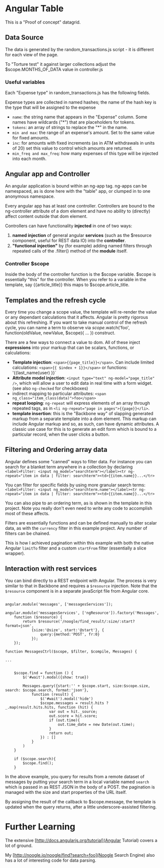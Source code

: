 # Angular Table

This is a "Proof of concept" datagrid.

## Data Source

The data is generated by the random_transactions.js script - it is different for each view of the page.

To "Torture test" it against larger collections adjust the $scope.MONTHS_OF_DATA value in controller.js

### Useful variables

Each "Expense type" in random_transactions.js has the following fields.

Expense types are collected in named hashes; the name of the hash key is the type that will be assigned to the expense

 * `name`: the string name that appears in the "Expense" column. Some names have wildcards ("*") that are placeholders for tokens.
 * `tokens`: an array of strings to replace the "*" in the name.
 * `min and max`: the range of an expense's amount. Set to the same value for fixed amounts.
 * `inc`: for amounts with fixed increments (as in ATM withdrawals in units of 20) set this value to control which amounts are returned.
 * `min_freq and max_freq`: how many expenses of this type will be injected into each month.


## Angular app and Controller

An angular application is bound within an ng-app tag. ng-apps can be namespaced, as is done here with the "table" app, or clumped in to one anonymous namespace.

Every angular app has at least one controller. Controllers are bound to the ng-controller attribute of a dom element and have no ability to (directly) affect content outside that dom element.

Controllers can have functionality __injected__ in one of two ways:
 1. __named injection__ of general angular __services__ (such as the $resource component, useful for REST data IO) into the __controller__.
 2. __"functional injection"__ by (for example) adding named filters through repeated calls of the .filter() method of the __module__ itself.

### Controller $scope

Inside the body of the controller function is the $scope variable. $scope is essentially "this" for the controller. When you refer to a variable in the template, say {{article_title}} this maps to $scope.article_title.

## Templates and the refresh cycle

Every time you change a scope value, the template will re-render the value or any dependant calculations that it affects. Angular is pretty rigorous about this refreshing. If you want to take manual control of the refresh cycle, you can name a term to observe via $scope.$watch('foo', function(oldValue, newValue, $scope){ ... }) construct.

There are a few ways to connect a value to dom. All of these inject __expressions__ into your markup that can be scalars, functions, or calculations:

* __Template injection__: `<span>{{page_title}}</span>`. Can include limited calculations: `<span>{{ $index + 1}}</span>` or functions: '<span>{{last_name(user) }}</span>`
* __Attribute model injection__: `<input type="text" ng-model="page_title" />`, which will allow a user to edit data in real time with a form widget. (see also `ng-checked` for checkboxes)
* indirect mapping to particular attributes: `<span ng_class="item_class(data)">foo</span>`
* __repeat looping__: `ng-repeat` will express elements of an array through repeated tags, as in `<li ng-repeat="page in pages">{{page}}</li>`.
* __template insertion__: this is the "Backbone way" of slapping generated markup from a separate template into a dom element. This markup can include Angular markup and so, as such, can have dynamic attributes. A classic use case for this is to generate an edit form which is bound to a particular record, when the user clicks a button.

## Filtering and Ordering array data

Angular defines some "canned" ways to filter data. For instance you can search for a blanket term anywhere in a collection by declaring `<label>Filter: <input ng_model="searchterm"></label><tr ng-repeat="item in data | filter: searchterm"><td>{{item.name}}...</tr>`

You can filter for specific fields by using more granular search terms: `<label>Filter: <input ng_model="searchterm.name"></label><tr ng-repeat="item in data | filter: searchterm"><td>{{item.name}}...</tr>`

You can also pipe to an ordering term, as is shown in the template in this project. Note you really don't even need to write any code to accomplish most of these affects.

Filters are essentially functions and can be defined manually to alter scalar data, as with the `currency` filter in this example project. Any number of filters can be chained.

This is how I achieved pagination within this example with both the native Angular `limitTo` filter and a custom `startFrom` filter (essentially a slice wrapper).

## Interaction with rest services

You can bind directly to a REST endpoint with Angular. The process is very similar to that in Backbone and requires a `$resource` injection. Note that the `$resource` component is in a separate javaScript file from Angular core.

```language="javaScript"

angular.module('messages', ['messagesServices']);

angular.module('messagesServices', ['ngResource']).factory('Messages',
    function ($resource) {
        return $resource('/noogle/find_result/:size/:start?format=json',
            {size:'@size', start:'@start'}, {
                query:{method:'POST', fr:0}
            });
    });

function MessagesCtrl($scope, $filter, $compile, Messages) {

...


    $scope.find = function () {
        $('#wait').modal({show: true})

        Messages.query({start:'' + $scope.start, size:$scope.size, search: $scope.search, format:'json'},
            function (result) {
                $('#wait').modal('hide')
                $scope.messages = result.hits ? _.map(result.hits.hits, function (hit) {
                    var out = hit._source;
                    out.score = hit.score;
                    if (out.time){
                        out.time_date = new Date(out.time);
                    }
                    return out;
                }) : []
            }
        )
    }

    if ($scope.search){
        $scope.find();
    }

```

In the above example, you query for results from a remote dataset of messages by putting your search term in a local variable named `search` which is passed in as REST JSON in the body of a POST. the pagination is managed with the size and start properties of the URL itself.

By assigning the result of the callback to $scope.message, the template is updated when the query returns, after a little underscore-assisted filtering.

# Further Learning

The extensive [http://docs.angularjs.org/tutorial](Angular Tutorial) covers a lot of ground.

My [http://noogle.io/noogle/find?search=foo](Noogle Search Engine) also has a lot of interesting code for data parsing.
